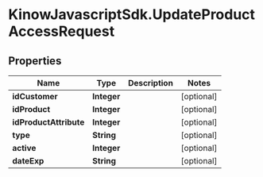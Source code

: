 # KinowJavascriptSdk.UpdateProductAccessRequest

## Properties
Name | Type | Description | Notes
------------ | ------------- | ------------- | -------------
**idCustomer** | **Integer** |  | [optional] 
**idProduct** | **Integer** |  | [optional] 
**idProductAttribute** | **Integer** |  | [optional] 
**type** | **String** |  | [optional] 
**active** | **Integer** |  | [optional] 
**dateExp** | **String** |  | [optional] 


